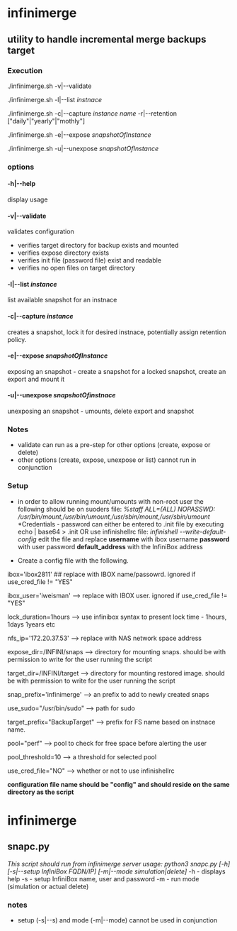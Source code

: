 # infinimerge
## utility to handle incremental merge backups target
### Execution

./infinimerge.sh -v|--validate

./infinimerge.sh -l|--list _instnace_

./infinimerge.sh -c|--capture _instance name_ -r|--retention ["daily"|"yearly"|"mothly"]

./infinimerge.sh -e|--expose _snapshotOfInstance_

./infinimerge.sh -u|--unexpose _snapshotOfInstance_

### options

#### -h|--help
display usage

#### -v|--validate 
validates configuration
* verifies target directory for backup exists and mounted
* verifies expose directory exists
* verifies init file (password file) exist and readable
* verifies no open files on target directory

#### -l|--list _instance_
list available snapshot for an instnace

#### -c|--capture _instance_
creates a snapshot, lock it for desired instnace, potentially assign retention policy.

#### -e|--expose _snapshotOfInstance_ 
exposing an snapshot - create a snapshot for a locked snapshot, create an export and mount it

#### -u|--unexpose _snapshotOfinstnace_
unexposing an snapshot - umounts, delete export and snapshot



### Notes
* validate can run as a pre-step for other options (create, expose or delete)
* other options (create, expose, unexpose or list) cannot run in conjunction

### Setup 
* in order to allow running mount/umounts with non-root user the following should be on suoders file:
_%staff ALL=(ALL) NOPASSWD: /usr/bin/mount,/usr/bin/umount,/usr/sbin/mount,/usr/sbin/umount_
*Credentials - password can either be entered to .init file by executing 
echo <password> | base64 > .init 
OR 
use infinishellrc file:
_infinishell --write-default-config_
edit the file and replace 
__username__ with ibox username
__password__ with user password
__default_address__ with the InfiniBox address

* Create a config file with the following.

ibox='ibox2811' ## replace with IBOX name/passowrd. ignored if use_cred_file != "YES"

ibox_user='iweisman' --> replace with IBOX user. ignored if use_cred_file != "YES"

lock_duration=1hours --> use infinibox syntax to present lock time - 1hours, 1days 1years etc

nfs_ip='172.20.37.53' --> replace with NAS network space address

expose_dir=/INFINI/snaps --> directory for mounting snaps. should be with permission to write for the user running the script

target_dir=/INFINI/target --> directory for mounting restored image.  should be with permission to write for the user running the script

snap_prefix='infinimerge' --> an prefix to add to newly created snaps

use_sudo="/usr/bin/sudo" --> path for sudo

target_prefix="BackupTarget" --> prefix for FS name based on instnace name.

pool="perf" --> pool to check for free space before alerting the user

pool_threshold=10 --> a threshold for selected pool

use_cred_file="NO" --> whether or not to use infinishellrc

__configuration file name should be "config" and should reside on the same directory as the script__


# infinimerge
## snapc.py
_This script should run from infinimerge server_
_usage: python3 snapc.py [-h] [-s|--setup InfiniBox FQDN/IP] [-m|--mode simulation|delete]_
          -h - displays help
          -s - setup InfiniBox name, user and password
          -m - run mode (simulation or actual delete)
### notes
* setup (-s|--s) and mode (-m|--mode) cannot be used in conjunction